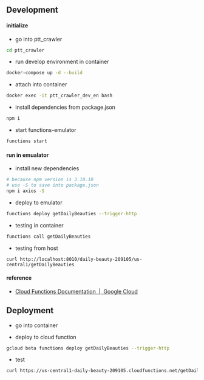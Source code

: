 ## Development

#### initialize

- go into ptt_crawler

```bash
cd ptt_crawler
```

- run develop environment in container

```bash
docker-compose up -d --build
```

- attach into container

```bash
docker exec -it ptt_crawler_dev_en bash
```

- install dependencies from package.json

```bash
npm i
```

- start functions-emulator

```bash
functions start
```

#### run in emualator

- install new dependencies

```bash
# because npm version is 3.10.10
# use -S to save into package.json
npm i axios -S
```

- deploy to emulator

```bash
functions deploy getDailyBeauties --trigger-http
```

- testing in container

```bash
functions call getDailyBeauties
```

- testing from host

```
curl http://localhost:8010/daily-beauty-209105/us-central1/getDailyBeauties
```

#### reference

- [Cloud Functions Documentation  |  Google Cloud](https://cloud.google.com/functions/docs/emulator)

## Deployment

- go into container

- deploy to cloud function

```bash
gcloud beta functions deploy getDailyBeauties --trigger-http
```

- test

```bash
curl https://us-central1-daily-beauty-209105.cloudfunctions.net/getDailyBeauties
```
